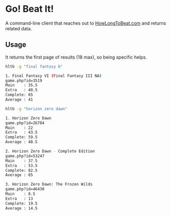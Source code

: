 # Go! Beat It!

A command-line client that reaches out to [HowLongToBeat.com](https://howlongtobeat.com) and returns related data.


## Usage

It returns the first page of results (18 max), so being specific helps.

```sh
hltb -g "final fantasy 6"

1. Final Fantasy VI (Final Fantasy III NA)
game.php?id=3519
Main    : 35.5
Extra   : 40.5
Complete: 65
Average : 41
```

```sh
hltb -g "horizon zero dawn"

1. Horizon Zero Dawn
game.php?id=26784
Main    : 22
Extra   : 43.5
Complete: 59.5
Average : 48.5

2. Horizon Zero Dawn - Complete Edition
game.php?id=53247
Main    : 37.5
Extra   : 53.5
Complete: 82.5
Average : 65

3. Horizon Zero Dawn: The Frozen Wilds
game.php?id=46430
Main    : 8.5
Extra   : 13
Complete: 19.5
Average : 14.5
```
